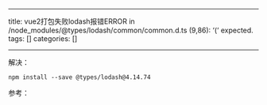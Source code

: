 
--- 
title:  vue2打包失败lodash报错ERROR in /node_modules/@types/lodash/common/common.d.ts (9,86): ‘(‘ expected. 
tags: []
categories: [] 

---
解决：

```
npm install --save @types/lodash@4.14.74

```

参考：
